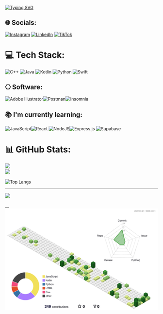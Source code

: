 [![Typing SVG](https://readme-typing-svg.demolab.com?font=Fira+Code&pause=1000&color=482BF7&width=435&lines=I'm+still+growing+up)](https://git.io/typing-svg)

## 🌐 Socials:
[![Instagram](https://img.shields.io/badge/Instagram-%23E4405F.svg?logo=Instagram&logoColor=white)](https://instagram.com/mvrcentes.dmg) [![LinkedIn](https://img.shields.io/badge/LinkedIn-%230077B5.svg?logo=linkedin&logoColor=white)](https://linkedin.com/in/mvrcentes) [![TikTok](https://img.shields.io/badge/TikTok-%23000000.svg?logo=TikTok&logoColor=white)](https://tiktok.com/@mvrcentes) 

# 💻 Tech Stack:
![C++](https://img.shields.io/badge/c++-%2300599C.svg?style=for-the-badge&logo=c%2B%2B&logoColor=white) ![Java](https://img.shields.io/badge/java-%23ED8B00.svg?style=for-the-badge&logo=java&logoColor=white) ![Kotlin](https://img.shields.io/badge/kotlin-%230095D5.svg?style=for-the-badge&logo=kotlin&logoColor=white) ![Python](https://img.shields.io/badge/python-3670A0?style=for-the-badge&logo=python&logoColor=ffdd54) ![Swift](https://img.shields.io/badge/swift-F54A2A?style=for-the-badge&logo=swift&logoColor=white)

## ⎔ Software:
![Adobe Illustrator](https://img.shields.io/badge/adobe%20illustrator-%23FF9A00.svg?style=for-the-badge&logo=adobe%20illustrator&logoColor=white)![Postman](https://img.shields.io/badge/Postman-FF6C37?style=for-the-badge&logo=postman&logoColor=white)![Insomnia](https://img.shields.io/badge/Insomnia-black?style=for-the-badge&logo=insomnia&logoColor=5849BE)

## 📚 I'm currently learning:
![JavaScript](https://img.shields.io/badge/javascript-%23323330.svg?style=for-the-badge&logo=javascript&logoColor=%23F7DF1E)![React](https://img.shields.io/badge/react-%2320232a.svg?style=for-the-badge&logo=react&logoColor=%2361DAFB)
![NodeJS](https://img.shields.io/badge/node.js-6DA55F?style=for-the-badge&logo=node.js&logoColor=white)![Express.js](https://img.shields.io/badge/express.js-%23404d59.svg?style=for-the-badge&logo=express&logoColor=%2361DAFB)
![Supabase](https://img.shields.io/badge/Supabase-3ECF8E?style=for-the-badge&logo=supabase&logoColor=white)

# 📊 GitHub Stats:
![](https://github-readme-stats.vercel.app/api?username=mvrcentes&theme=dark&hide_border=false&include_all_commits=false&count_private=false)<br/>
![](https://github-readme-streak-stats.herokuapp.com/?user=mvrcentes&theme=dark&hide_border=false)<br/>
<!-- ![](https://github-readme-stats.vercel.app/api/top-langs/?username=mvrcentes&theme=dark&hide_border=false&include_all_commits=false&count_private=false&layout=compact) -->
[![Top Langs](https://github-readme-stats.vercel.app/api/top-langs/?username=mvrcentes&layout=compact)](https://github.com/anuraghazra/github-readme-stats)

---
[![](https://visitcount.itsvg.in/api?id=mvrcentes&icon=2&color=11)](https://visitcount.itsvg.in)

__
![](./profile-3d-contrib/profile-green-animate.svg)